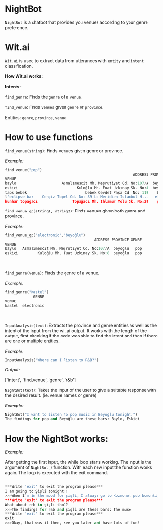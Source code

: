 # NightBot
`NightBot` is a chatbot that provides you venues according to your genre preference.
# Wit.ai
`Wit.ai` is used to extract data from utterances with `entity` and `intent` classification. 
<br></br>
<b>How Wit.ai works:</b>
<br></br>
  <b>Intents:</b> 
  <br></br>
  `find_genre`: Finds the `genre` of a `venue`.
  <br></br>
   `find_venue`: Finds `venues` given `genre` or `province`.
   <br></br>
  Entities: `genre`, `province`, `venue`
# How to use functions
`find_venue(string)`: Finds venues given genre or province.
<br></br>
<i> Example: </i>
```python
find_venue("pop")
                                                           ADDRESS PROVINCE GENRE
VENUE
baylo                     Asmalımescit Mh. Meşrutiyet Cd. No:107/A  beyoğlu   pop
eskici                           Kuloğlu Mh. Fuat Uzkınay Sk. No:8  beyoğlu   pop
taps bebek                           bebek Cevdet Paşa Cd. No: 119    bebek   pop
l'eclipse bar    Cengiz Topel Cd. No: 39 Le Meridien Istanbul H...   etiler   pop
hunhar topağacı                Topağacı Mh. Ihlamur Yolu Sk. No:28    şişli   pop
```
`find_venue_gp(string1, string2)`: Finds venues given both genre and province.
<br></br>
<i> Example: </i>
```python
find_venue_gp("electronic","beyoğlu")
                                         ADDRESS PROVINCE GENRE
VENUE
baylo   Asmalımescit Mh. Meşrutiyet Cd. No:107/A  beyoğlu   pop
eskici         Kuloğlu Mh. Fuat Uzkınay Sk. No:8  beyoğlu   pop
```
<br></br>
`find_genre(venue)`: Finds the genre of a venue.
<br></br>
<i> Example: </i>
```python
find_genre("Kastel")
             GENRE
VENUE
kastel  electronic
```
<br></br>
`InputAnalysis(text)`: Extracts the province and genre entities as well as the intent of the input from the wit.ai output. It works with the length of the output, first checking if the code was able to find the intent and then if there are one or multiple entities.
<br></br>
<i> Example: </i>
```python
InputAnalysis("Where can I listen to R&B?")
```
<i> Output: </i>
<br></br>
['intent', 'find_venue', 'genre', 'r&b']
<br></br>
`NightBot(text)`: Takes the input of the user to give a suitable response with the desired result. (ie. venue names or genre)
<br></br>
<i> Example: </i>
```python
NightBot("I want to listen to pop music in Beyoğlu tonight.")
The findings for pop and Beyoğlu are these bars: Baylo, Eskici
```
# How the NightBot works:
<i> Example: </i>
<br></br>
After getting the first input, the while loop starts working. The input is the argument of `NightBot()` function. With each new input the function works again. 
The loop is executed with the exit command.
<br></br>
```python
***Write 'exit' to exit the program please***
I am going to Şişli tonight!!
>>>When I'm in the mood for şişli, I always go to Kozmonot pub bomonti, Kozmonot pub topağacı, Divine brasserie & jazz club, Hunhar topağacı, The muse, Wu bomonti.
***Write 'exit' to exit the program please***
What about rnb in şişli tho??
>>>The findings for r&b and şişli are these bars: The muse
***Write 'exit' to exit the program please***
exit
>>>Okay, that was it then, see you later and have lots of fun!
```
